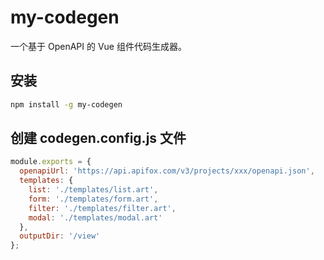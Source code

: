 # my-codegen

一个基于 OpenAPI 的 Vue 组件代码生成器。

## 安装

```bash
npm install -g my-codegen
```

## 创建 codegen.config.js 文件
```js
module.exports = {
  openapiUrl: 'https://api.apifox.com/v3/projects/xxx/openapi.json',
  templates: {
    list: './templates/list.art',
    form: './templates/form.art',
    filter: './templates/filter.art',
    modal: './templates/modal.art'
  },
  outputDir: '/view'
};
```
